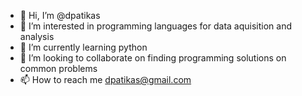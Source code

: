 - 👋 Hi, I’m @dpatikas
- 👀 I’m interested in programming languages for data aquisition and analysis
- 🌱 I’m currently learning python
- 💞️ I’m looking to collaborate on finding programming solutions on common problems 
- 📫 How to reach me dpatikas@gmail.com

<!---
dpatikas/dpatikas is a ✨ special ✨ repository because its `README.md` (this file) appears on your GitHub profile.
You can click the Preview link to take a look at your changes.
--->
